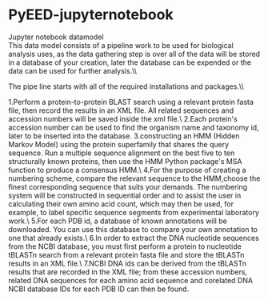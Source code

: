 # PyEED-jupyternotebook
Jupyter notebook datamodel\
This data model consists of a pipeline work to be used for biological analysis uses, as the data gathering step is over all of the data will be stored in a database of your creation, later the database can be expended or the data can be used for further analysis.\\\

The pipe line starts with all of the required installations and packages.\\\

1.Perform a protein-to-protein BLAST search using a relevant protein fasta file, then record the results in an XML file. All related sequences and accession numbers will be saved inside the xml file.\\
2.Each protein's accession number can be used to find the organism name and taxonomy id, later to be inserted into the database.
3.constructing an HMM (Hidden Markov Model) using the protein superfamily that shares the query sequence. Run a multiple sequence alignment on the best five to ten structurally known proteins, then use the HMM Python package's MSA function to produce a consensus HMM.\\
4.For the purpose of creating a numbering scheme, compare the relevant sequence to the HMM,choose the finest corresponding sequence that suits your demands. The numbering system will be constructed in sequential order and to assist the user in calculating their own amino acid count, which may then be used, for example, to label specific sequence segments from experimental laboratory work.\\
5.For each PDB id, a database of known annotations will be downloaded. You can use this database to compare your own annotation to one that already exists.\\
6.In order to extract the DNA nucleotide sequences from the NCBI database, you must first perform a protein to nucleotide tBLASTn search from a relevant protein fasta file and store the tBLASTn results in an XML file.\\
7.NCBI DNA ids can be derived from the tBLASTn results that are recorded in the XML file; from these accession numbers, related DNA sequences for each amino acid sequence and corelated DNA NCBI database IDs for each PDB ID can then be found.
